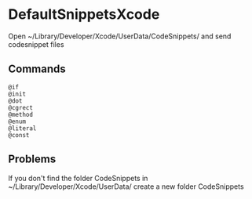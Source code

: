 # DefaultSnippetsXcode
Open ~/Library/Developer/Xcode/UserData/CodeSnippets/ and send codesnippet files

Commands
-------------------

```
@if
@init
@dot
@cgrect
@method
@enum
@literal
@const
```

Problems
-------------------
If you don't find the folder CodeSnippets in ~/Library/Developer/Xcode/UserData/ create a new folder CodeSnippets
